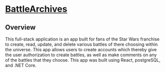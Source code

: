 # [BattleArchives](https://battle-archives.herokuapp.com/)

## Overview

This full-stack application is an app built for fans of the Star Wars franchise to create, read, update, and delete various battles of there choosing within the universe. This app allows users to create accounts which thereby give the user authorization to create battles, as well as make comments on any of the battles that they choose. This app was built using React, postgreSQL, and .NET Core.
